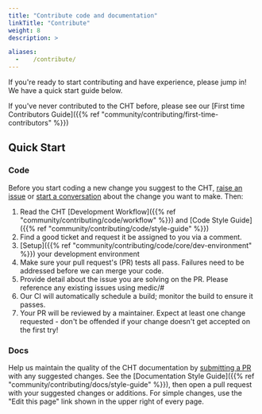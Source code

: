 ```yaml
---
title: "Contribute code and documentation"
linkTitle: "Contribute"
weight: 8
description: >

aliases:
  -    /contribute/
---
```


If you're ready to start contributing and have experience, please jump in!  We have a quick start guide below.

If you've never contributed to the CHT before, please see our [First time Contributors Guide]({{% ref "community/contributing/first-time-contributors" %}})


## Quick Start

### Code

Before you start coding a new change you suggest to the CHT, [raise an issue](https://github.com/medic/cht-core/issues/new/choose) or [start a conversation](https://forum.communityhealthtoolkit.org) about the change you want to make. Then:

1. Read the CHT [Development Workflow]({{% ref "community/contributing/code/workflow" %}}) and [Code Style Guide]({{% ref "community/contributing/code/style-guide" %}}) 
2. Find a good ticket and request it be assigned to you via a comment.
3. [Setup]({{% ref "community/contributing/code/core/dev-environment" %}}) your development environment
4. Make sure your pull request's (PR) tests all pass. Failures need to be addressed before we can merge your code.
5. Provide detail about the issue you are solving on the PR. Please reference any existing issues using medic/<repo>#<issue number>
6. Our CI will automatically schedule a build; monitor the build to ensure it passes.
7. Your PR will be reviewed by a maintainer. Expect at least one change requested - don't be offended if your change doesn't get accepted on the first try!

### Docs

Help us maintain the quality of the CHT documentation by [submitting a PR](https://github.com/medic/cht-docs) with any suggested changes. See the [Documentation Style Guide]({{% ref "community/contributing/docs/style-guide" %}}), then open a pull request with your suggested changes or additions. For simple changes, use the "Edit this page" link shown in the upper right of every page.
